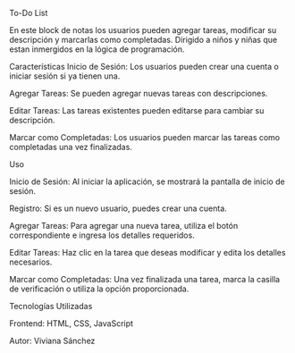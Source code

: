 To-Do List

En este block de notas los usuarios pueden agregar tareas, modificar su descripción y marcarlas como completadas. Dirigido a niños y niñas que estan inmergidos en la lógica de programación.

Características Inicio de Sesión: Los usuarios pueden crear una cuenta o iniciar sesión si ya tienen una.

Agregar Tareas: Se pueden agregar nuevas tareas con descripciones.

Editar Tareas: Las tareas existentes pueden editarse para cambiar su descripción.

Marcar como Completadas: Los usuarios pueden marcar las tareas como completadas una vez finalizadas.

Uso

Inicio de Sesión: Al iniciar la aplicación, se mostrará la pantalla de inicio de sesión.

Registro: Si es un nuevo usuario, puedes crear una cuenta.

Agregar Tareas: Para agregar una nueva tarea, utiliza el botón correspondiente e ingresa los detalles requeridos.

Editar Tareas: Haz clic en la tarea que deseas modificar y edita los detalles necesarios.

Marcar como Completadas: Una vez finalizada una tarea, marca la casilla de verificación o utiliza la opción proporcionada.

Tecnologías Utilizadas

Frontend: HTML, CSS, JavaScript

Autor: Viviana Sánchez
